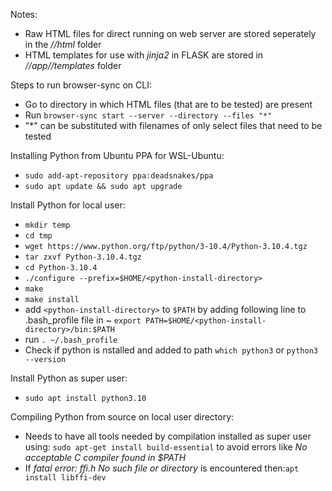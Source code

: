 Notes:
* Raw HTML files for direct running on web server are stored seperately in the *//html* folder
* HTML templates for use with *jinja2* in FLASK are stored in *//app//templates* folder


Steps to run browser-sync on CLI:

* Go to directory in which HTML files (that are to be tested) are present
* Run `browser-sync start --server --directory --files "*"`
* "\*" can be substituted with filenames of only select files that need to be tested

Installing Python from Ubuntu PPA for WSL-Ubuntu:
* `sudo add-apt-repository ppa:deadsnakes/ppa`
* `sudo apt update && sudo apt upgrade`

Install Python for local user:
* `mkdir temp`
* `cd tmp`
* `wget https://www.python.org/ftp/python/3-10.4/Python-3.10.4.tgz`
* `tar zxvf Python-3.10.4.tgz`
* `cd Python-3.10.4`
* `./configure --prefix=$HOME/<python-install-directory>`
* `make`
* `make install`
* add `<python-install-directory>` to `$PATH` by adding following line to .bash_profile file in ~ 
	`export PATH=$HOME/<python-install-directory>/bin:$PATH`
* run `. ~/.bash_profile`
* Check if python is nstalled and added to path `which python3` or `python3 --version`


Install Python as super user:
* `sudo apt install python3.10`


Compiling Python from source on local user directory:
* Needs to have all tools needed by compilation installed as super user using: `sudo apt-get install build-essential` to avoid errors like *No acceptable C compiler found in $PATH*
* If *fatal error: ffi.h No such file or directory* is encountered then:`apt install libffi-dev`



